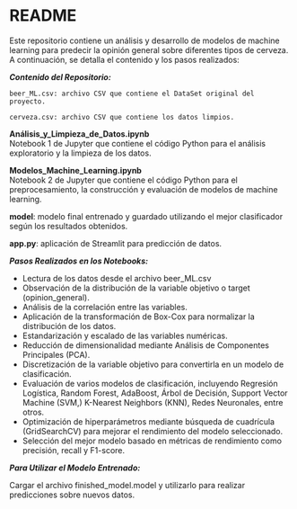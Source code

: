 # README #

Este repositorio contiene un análisis y desarrollo de modelos de machine learning para predecir la opinión general sobre diferentes tipos de cerveza. A continuación, se detalla el contenido y los pasos realizados:

***Contenido del Repositorio:*** 

    beer_ML.csv: archivo CSV que contiene el DataSet original del proyecto.  

    cerveza.csv: archivo CSV que contiene los datos limpios.



**Análisis_y_Limpieza_de_Datos.ipynb**  
Notebook 1 de Jupyter que contiene el código Python para el análisis exploratorio y la limpieza de los datos.  

**Modelos_Machine_Learning.ipynb**  
Notebook 2 de Jupyter que contiene el código Python para el preprocesamiento, la construcción y evaluación de modelos de machine learning.  

**model**: modelo final entrenado y guardado utilizando el mejor clasificador según los resultados obtenidos.  

**app.py**: aplicación de Streamlit para predicción de datos.

***Pasos Realizados en los Notebooks:***  

- Lectura de los datos desde el archivo beer_ML.csv
- Observación de la distribución de la variable objetivo o target (opinion_general).
- Análisis de la correlación entre las variables.  
- Aplicación de la transformación de Box-Cox para normalizar la distribución de los datos.
- Estandarización y escalado de las variables numéricas.
- Reducción de dimensionalidad mediante Análisis de Componentes Principales (PCA).
- Discretización de la variable objetivo para convertirla en un modelo de clasificación.
- Evaluación de varios modelos de clasificación, incluyendo Regresión Logística, Random Forest, AdaBoost, Árbol de Decisión, Support Vector Machine (SVM,) K-Nearest Neighbors (KNN), Redes Neuronales, entre otros.
- Optimización de hiperparámetros mediante búsqueda de cuadrícula (GridSearchCV) para mejorar el rendimiento del modelo seleccionado.
- Selección del mejor modelo basado en métricas de rendimiento como precisión, recall y F1-score.

***Para Utilizar el Modelo Entrenado:*** 

Cargar el archivo finished_model.model y utilizarlo para realizar predicciones sobre nuevos datos.